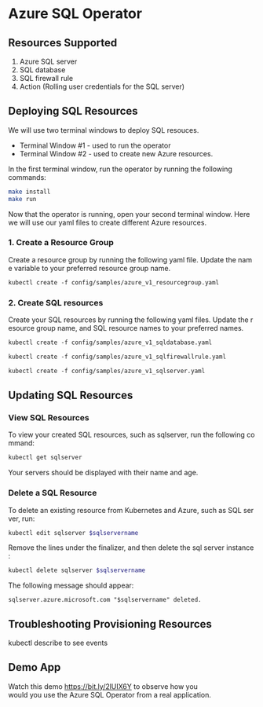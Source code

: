 # Azure SQL Operator

## Resources Supported

1. Azure SQL server
2. SQL database
3. SQL firewall rule
4. Action (Rolling user credentials for the SQL server)

## Deploying SQL Resources

We will use two terminal windows to deploy SQL resouces.

- Terminal Window #1 - used to run the operator
- Terminal Window #2 - used to create new Azure resources.

In the first terminal window, run the operator by running the following commands:

```bash
make install
make run
```

Now that the operator is running, open your second terminal window. Here we will use our yaml files to create different Azure resources.

### 1. Create a Resource Group

Create a resource group by running the following yaml file. Update the name variable to your preferred resource group name.

```bash
kubectl create -f config/samples/azure_v1_resourcegroup.yaml
```

### 2. Create SQL resources

Create your SQL resources by running the following yaml files. Update the resource group name, and SQL resource names to your preferred names.

```bash
kubectl create -f config/samples/azure_v1_sqldatabase.yaml
```

```bash
kubectl create -f config/samples/azure_v1_sqlfirewallrule.yaml
```

```bash
kubectl create -f config/samples/azure_v1_sqlserver.yaml
```

## Updating SQL Resources

### View SQL Resources

To view your created SQL resources, such as sqlserver, run the following command:

```bash
kubectl get sqlserver
```

Your servers should be displayed with their name and age.

### Delete a SQL Resource

To delete an existing resource from Kubernetes and Azure, such as SQL server, run:

```bash
kubectl edit sqlserver $sqlservername
```

Remove the lines under the finalizer, and then delete the sql server instance:

```bash
kubectl delete sqlserver $sqlservername
```

The following message should appear:

`sqlserver.azure.microsoft.com "$sqlservername" deleted.`

## Troubleshooting Provisioning Resources

kubectl describe to see events

## Demo App

Watch this demo <https://bit.ly/2lUIX6Y> to observe how you would you use the Azure SQL Operator from a real application.
